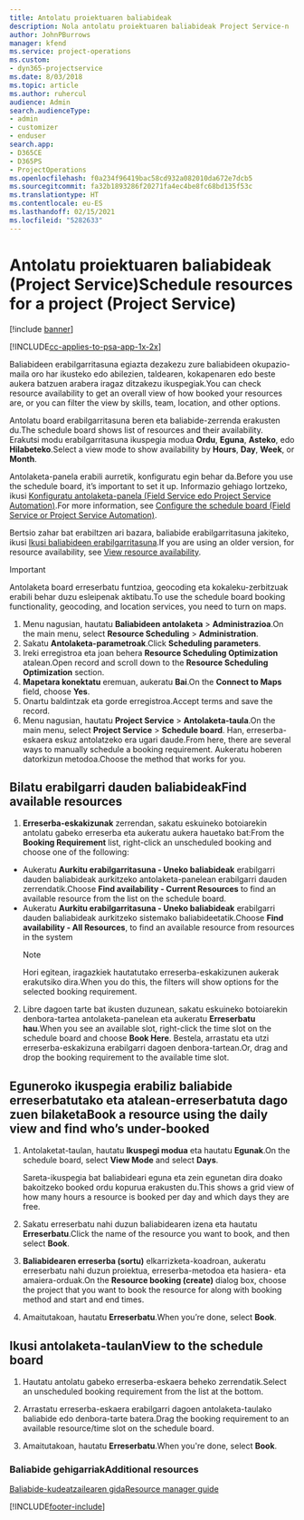 ```yaml
---
title: Antolatu proiektuaren baliabideak
description: Nola antolatu proiektuaren baliabideak Project Service-n
author: JohnPBurrows
manager: kfend
ms.service: project-operations
ms.custom:
- dyn365-projectservice
ms.date: 8/03/2018
ms.topic: article
ms.author: ruhercul
audience: Admin
search.audienceType:
- admin
- customizer
- enduser
search.app:
- D365CE
- D365PS
- ProjectOperations
ms.openlocfilehash: f0a234f96419bac58cd932a082010da672e7dcb5
ms.sourcegitcommit: fa32b1893286f20271fa4ec4be8fc68bd135f53c
ms.translationtype: HT
ms.contentlocale: eu-ES
ms.lasthandoff: 02/15/2021
ms.locfileid: "5282633"
---
```

# <a name="schedule-resources-for-a-project-project-service"></a><span data-ttu-id="1c1c1-103">Antolatu proiektuaren baliabideak (Project Service)</span><span class="sxs-lookup"><span data-stu-id="1c1c1-103">Schedule resources for a project (Project Service)</span></span>

[!include [banner](../includes/psa-now-project-operations.md)]

[!INCLUDE[cc-applies-to-psa-app-1x-2x](../includes/cc-applies-to-psa-app-1x-2x.md)]

<span data-ttu-id="1c1c1-104">Baliabideen erabilgarritasuna egiazta dezakezu zure baliabideen okupazio-maila oro har ikusteko edo abilezien, taldearen, kokapenaren edo beste aukera batzuen arabera iragaz ditzakezu ikuspegiak.</span><span class="sxs-lookup"><span data-stu-id="1c1c1-104">You can check resource availability to get an overall view of how booked your resources are, or you can filter the view by skills, team, location, and other options.</span></span>  
  
<span data-ttu-id="1c1c1-105">Antolatu board erabilgarritasuna beren eta baliabide-zerrenda erakusten du.</span><span class="sxs-lookup"><span data-stu-id="1c1c1-105">The schedule board shows list of resources and their availability.</span></span> <span data-ttu-id="1c1c1-106">Erakutsi modu erabilgarritasuna ikuspegia modua **Ordu**, **Eguna**, **Asteko**, edo **Hilabeteko**.</span><span class="sxs-lookup"><span data-stu-id="1c1c1-106">Select a view mode to show availability by **Hours**, **Day**, **Week**, or **Month**.</span></span>  
  
<span data-ttu-id="1c1c1-107">Antolaketa-panela erabili aurretik, konfiguratu egin behar da.</span><span class="sxs-lookup"><span data-stu-id="1c1c1-107">Before you use the schedule board, it’s important to set it up.</span></span> <span data-ttu-id="1c1c1-108">Informazio gehiago lortzeko, ikusi [Konfiguratu antolaketa-panela (Field Service edo Project Service Automation)](https://docs.microsoft.com/dynamics365/field-service/configure-schedule-board).</span><span class="sxs-lookup"><span data-stu-id="1c1c1-108">For more information, see [Configure the schedule board (Field Service or Project Service Automation)](https://docs.microsoft.com/dynamics365/field-service/configure-schedule-board).</span></span>
  
<span data-ttu-id="1c1c1-109">Bertsio zahar bat erabiltzen ari bazara, baliabide erabilgarritasuna jakiteko, ikusi [Ikusi baliabideen erabilgarritasuna](../psa/view-resource-availability.md).</span><span class="sxs-lookup"><span data-stu-id="1c1c1-109">If you are using an older version, for resource availability, see [View resource availability](../psa/view-resource-availability.md).</span></span>  

> [!IMPORTANT]
>  <span data-ttu-id="1c1c1-110">Antolaketa board erreserbatu funtzioa, geocoding eta kokaleku-zerbitzuak erabili behar duzu esleipenak aktibatu.</span><span class="sxs-lookup"><span data-stu-id="1c1c1-110">To use the schedule board booking functionality, geocoding, and location services, you need to turn on maps.</span></span>  
> 
> 1. <span data-ttu-id="1c1c1-111">Menu nagusian, hautatu **Baliabideen antolaketa** > **Administrazioa**.</span><span class="sxs-lookup"><span data-stu-id="1c1c1-111">On the main menu, select **Resource Scheduling** > **Administration**.</span></span>  
> 2. <span data-ttu-id="1c1c1-112">Sakatu **Antolaketa-parametroak**.</span><span class="sxs-lookup"><span data-stu-id="1c1c1-112">Click **Scheduling parameters**.</span></span>  
> 3. <span data-ttu-id="1c1c1-113">Ireki erregistroa eta joan behera **Resource Scheduling Optimization** atalean.</span><span class="sxs-lookup"><span data-stu-id="1c1c1-113">Open record and scroll down to the **Resource Scheduling Optimization** section.</span></span>  
> 4. <span data-ttu-id="1c1c1-114">**Mapetara konektatu** eremuan, aukeratu **Bai**.</span><span class="sxs-lookup"><span data-stu-id="1c1c1-114">On the **Connect to Maps** field, choose **Yes**.</span></span>  
> 5. <span data-ttu-id="1c1c1-115">Onartu baldintzak eta gorde erregistroa.</span><span class="sxs-lookup"><span data-stu-id="1c1c1-115">Accept terms and save the record.</span></span>  
> 6. <span data-ttu-id="1c1c1-116">Menu nagusian, hautatu **Project Service** > **Antolaketa-taula**.</span><span class="sxs-lookup"><span data-stu-id="1c1c1-116">On the main menu, select **Project Service** > **Schedule board**.</span></span> <span data-ttu-id="1c1c1-117">Han, erreserba-eskaera eskuz antolatzeko era ugari daude.</span><span class="sxs-lookup"><span data-stu-id="1c1c1-117">From here, there are several ways to manually schedule a booking requirement.</span></span> <span data-ttu-id="1c1c1-118">Aukeratu hoberen datorkizun metodoa.</span><span class="sxs-lookup"><span data-stu-id="1c1c1-118">Choose the method that works for you.</span></span>
  
## <a name="find-available-resources"></a><span data-ttu-id="1c1c1-119">Bilatu erabilgarri dauden baliabideak</span><span class="sxs-lookup"><span data-stu-id="1c1c1-119">Find available resources</span></span>

1.  <span data-ttu-id="1c1c1-120">**Erreserba-eskakizunak** zerrendan, sakatu eskuineko botoiarekin antolatu gabeko erreserba eta aukeratu aukera hauetako bat:</span><span class="sxs-lookup"><span data-stu-id="1c1c1-120">From the **Booking Requirement** list, right-click an unscheduled booking and choose one of the following:</span></span>  
  
- <span data-ttu-id="1c1c1-121">Aukeratu **Aurkitu erabilgarritasuna - Uneko baliabideak** erabilgarri dauden baliabideak aurkitzeko antolaketa-panelean erabilgarri dauden zerrendatik.</span><span class="sxs-lookup"><span data-stu-id="1c1c1-121">Choose **Find availability - Current Resources** to find an available resource from the list on the schedule board.</span></span>  
- <span data-ttu-id="1c1c1-122">Aukeratu **Aurkitu erabilgarritasuna - Uneko baliabideak** erabilgarri dauden baliabideak aurkitzeko sistemako baliabideetatik.</span><span class="sxs-lookup"><span data-stu-id="1c1c1-122">Choose **Find availability - All Resources**, to find an available resource from resources in the system</span></span>  
   > [!NOTE]
   >  <span data-ttu-id="1c1c1-123">Hori egitean, iragazkiek hautatutako erreserba-eskakizunen aukerak erakutsiko dira.</span><span class="sxs-lookup"><span data-stu-id="1c1c1-123">When you do this, the filters will show options for the selected booking requirement.</span></span>  
  
2. <span data-ttu-id="1c1c1-124">Libre dagoen tarte bat ikusten duzunean, sakatu eskuineko botoiarekin denbora-tartea antolaketa-panelean eta aukeratu **Erreserbatu hau**.</span><span class="sxs-lookup"><span data-stu-id="1c1c1-124">When you see an available slot, right-click the time slot on the schedule board and choose **Book Here**.</span></span> <span data-ttu-id="1c1c1-125">Bestela, arrastatu eta utzi erreserba-eskakizuna erabilgarri dagoen denbora-tartean.</span><span class="sxs-lookup"><span data-stu-id="1c1c1-125">Or, drag and drop the booking requirement to the available time slot.</span></span>  
  

## <a name="book-a-resource-using-the-daily-view-and-find-whos-under-booked"></a><span data-ttu-id="1c1c1-126">Eguneroko ikuspegia erabiliz baliabide erreserbatutako eta atalean-erreserbatuta dago zuen bilaketa</span><span class="sxs-lookup"><span data-stu-id="1c1c1-126">Book a resource using the daily view and find who’s under-booked</span></span>
  
1.  <span data-ttu-id="1c1c1-127">Antolaketat-taulan, hautatu **Ikuspegi modua** eta hautatu **Egunak**.</span><span class="sxs-lookup"><span data-stu-id="1c1c1-127">On the schedule board, select **View Mode** and select **Days**.</span></span>  
  
    <span data-ttu-id="1c1c1-128">Sareta-ikuspegia bat baliabideari eguna eta zein egunetan dira doako bakoitzeko booked ordu kopurua erakusten du.</span><span class="sxs-lookup"><span data-stu-id="1c1c1-128">This shows a grid view of how many hours a resource is booked per day and which days they are free.</span></span>  
  
2.  <span data-ttu-id="1c1c1-129">Sakatu erreserbatu nahi duzun baliabidearen izena eta hautatu **Erreserbatu**.</span><span class="sxs-lookup"><span data-stu-id="1c1c1-129">Click the name of the resource you want to book, and then select **Book**.</span></span>  
  
3.  <span data-ttu-id="1c1c1-130">**Baliabidearen erreserba (sortu)** elkarrizketa-koadroan, aukeratu erreserbatu nahi duzun proiektua, erreserba-metodoa eta hasiera- eta amaiera-orduak.</span><span class="sxs-lookup"><span data-stu-id="1c1c1-130">On the **Resource booking (create)** dialog box, choose the project that you want to book the resource for along with booking method and start and end times.</span></span>  
  
4.  <span data-ttu-id="1c1c1-131">Amaitutakoan, hautatu **Erreserbatu**.</span><span class="sxs-lookup"><span data-stu-id="1c1c1-131">When you’re done, select **Book**.</span></span>  
  
## <a name="view-to-the-schedule-board"></a><span data-ttu-id="1c1c1-132">Ikusi antolaketa-taulan</span><span class="sxs-lookup"><span data-stu-id="1c1c1-132">View to the schedule board</span></span>
  
1.  <span data-ttu-id="1c1c1-133">Hautatu antolatu gabeko erreserba-eskaera beheko zerrendatik.</span><span class="sxs-lookup"><span data-stu-id="1c1c1-133">Select an unscheduled booking requirement from the list at the bottom.</span></span>  
  
2.  <span data-ttu-id="1c1c1-134">Arrastatu erreserba-eskaera erabilgarri dagoen antolaketa-taulako baliabide edo denbora-tarte batera.</span><span class="sxs-lookup"><span data-stu-id="1c1c1-134">Drag the booking requirement to an available resource/time slot on the schedule board.</span></span>  
  
3.  <span data-ttu-id="1c1c1-135">Amaitutakoan, hautatu **Erreserbatu**.</span><span class="sxs-lookup"><span data-stu-id="1c1c1-135">When you're done, select **Book**.</span></span>  
  
### <a name="additional-resources"></a><span data-ttu-id="1c1c1-136">Baliabide gehigarriak</span><span class="sxs-lookup"><span data-stu-id="1c1c1-136">Additional resources</span></span>  
 [<span data-ttu-id="1c1c1-137">Baliabide-kudeatzailearen gida</span><span class="sxs-lookup"><span data-stu-id="1c1c1-137">Resource manager guide</span></span>](../psa/resource-manager-guide.md)


[!INCLUDE[footer-include](../includes/footer-banner.md)]